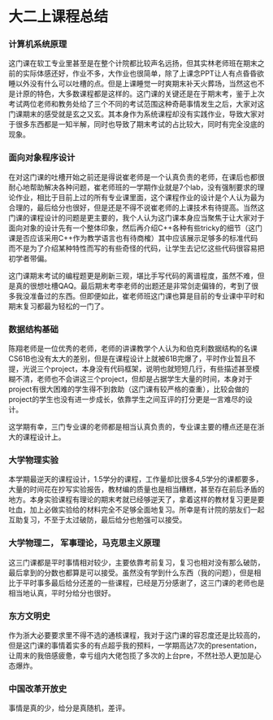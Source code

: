 # 大二上课程总结

### 计算机系统原理

这门课在软工专业里甚至是在整个计院都比较声名远扬，但其实林老师班在期末之前的实际体感还好，作业不多，大作业也很简单，除了上课念PPT让人有点昏昏欲睡以外没有什么可以吐槽的点。但是上课睡觉一时爽期末补天火葬场，当然这也不是计原的特色，大多数课程都是这样的。这门课的关键还是在于期末考，鉴于上次考试两位老师和教务处给了三个不同的考试范围这种奇葩事情发生之后，大家对这门课期末的感受就是玄之又玄。其本身作为系统课程却没有实践作业，导致大家对于很多东西都是一知半解，同时也导致了期末考试的占比较大，同时有完全没底的现象。

### 面向对象程序设计

在对这门课的吐槽开始之前还是得说崔老师是一个认真负责的老师，在课后也都很耐心地帮助解决各种问题，崔老师班的一学期作业就是7个lab，没有强制要求的理论作业，相比于目前上过的所有专业课里面，这个课程作业的设计是个人认为最为合理的，最后给分也很好，但是还是不得不说崔老师的上课技术有待提高。当然这门课的课程设计的问题是更主要的，我个人认为这门课本身应当聚焦于让大家对于面向对象的设计先有一个整体印象，然后再介绍C++各种有些tricky的细节（这门课是否应该采用C++作为教学语言也有待商榷）其中应该展示足够多的标准代码而不是为了介绍某种特性而写的有些奇怪的代码，让学生去记忆这些代码很容易把初学者带偏。

这门课期末考试的编程题更是刷新三观，堪比手写代码的离谱程度，虽然不难，但是真的很想吐槽QAQ。最后期末考李老师的出题还是非常剑走偏锋的，考到了很多我没准备过的东西。但即便如此，崔老师班这门课也算是目前的专业课中平时和期末复习都最为轻松的一门了。

### 数据结构基础

陈翔老师是一位优秀的老师，老师的讲课教学个人认为和伯克利数据结构的名课CS61B也没有太大的差别，但是在课程设计上就被61B完爆了，平时作业暂且不提，光说三个project，本身没有代码框架，说明也就短短几行，有些描述甚至模糊不清，老师也不会讲这三个project，但却是占据学生大量的时间，本身对于project有很大困难的学生得不到救助（这门课有较严格的查重），比较会做的project的学生也没有进一步成长，依靠学生之间互评的打分更是一言难尽的设计。

这学期有幸，三门专业课的老师都是相当认真负责的，专业课主要的槽点还是在浙大的课程设计上。

### 大学物理实验

本学期最逆天的课程设计，1.5学分的课程，工作量却比很多4,5学分的课都要多，大量的时间花在抄写实验报告，教材编的质量也是相当糟糕，甚至存在前后矛盾的地方。本身实验课程有理论的期末考就已经够逆天了，拿着这样的教材复习更是要吐血，加上必做实验给的材料完全不足够全面地复习。所幸是有计院的朋友们一起互助复习，不至于太过破防，最后给分也勉强可以接受。

### 大学物理二， 军事理论，马克思主义原理

这三门课都是平时事情相对较少，主要依靠考前复习，复习也相对没有那么破防，最后拿到的分数也都算是可以接受。虽然没有学到什么东西（我的问题），但是相比于平时事多最后给分还差的一些课程，已经是万分感谢了，这三门课的老师也是相当地认真，平时分给分也很好。

### 东方文明史

作为浙大必要要求里不得不选的通核课程，我对于这门课的容忍度还是比较高的，但是这门课的事情着实多的有点超乎我的预料，一学期高达7次的presentation，让周末的我倍感疲惫，幸亏组内大佬包揽了多次的上台pre，不然社恐人更加是心态爆炸。

### 中国改革开放史

事情是真的少，给分是真随机，差评。

‍

‍
